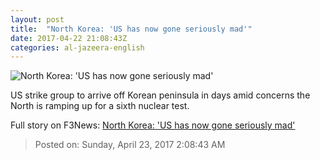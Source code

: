 ```yaml
---
layout: post
title:  "North Korea: 'US has now gone seriously mad'"
date: 2017-04-22 21:08:43Z
categories: al-jazeera-english
---
```


![North Korea: 'US has now gone seriously mad'](http://www.aljazeera.com/mritems/Images/2017/4/22/f8d6202595c14f97a5639df38d2ad637_18.jpg)

US strike group to arrive off Korean peninsula in days amid concerns the North is ramping up for a sixth nuclear test.


Full story on F3News: [North Korea: 'US has now gone seriously mad'](http://www.f3nws.com/n/rgSc3G)

> Posted on: Sunday, April 23, 2017 2:08:43 AM
